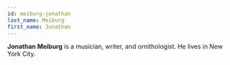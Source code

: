 ```yaml
---
id: meiburg-jonathan
last_name: Meiburg
first_name: Jonathan
---
```

**Jonathan Meiburg** is a musician, writer, and ornithologist. He lives in New York City.